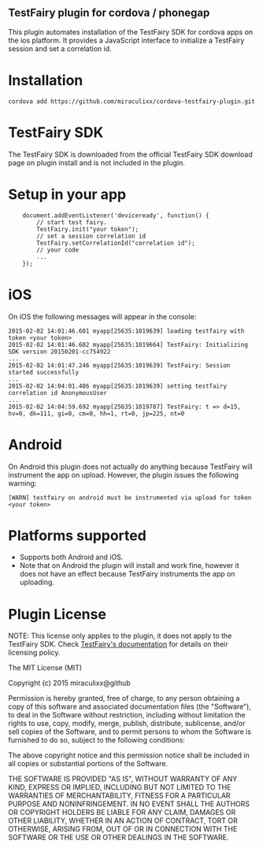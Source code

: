 TestFairy plugin for cordova / phonegap
---------------------------------------

This plugin automates installation of the TestFairy SDK for cordova apps on the ios platform. It provides a JavaScript interface to initialize a TestFairy session and set a correlation id. 

Installation 
============

```
cordova add https://github.com/miraculixx/cordova-testfairy-plugin.git
```

TestFairy SDK
=============

The TestFairy SDK is downloaded from the official TestFairy SDK download page on plugin install and is not included in the plugin. 


Setup in your app
=================

```
    document.addEventListener('deviceready', function() {
		// start test fairy. 
        TestFairy.init("your token");
		// set a session correlation id
        TestFairy.setCorrelationId("correlation id");
        // your code
        ...
	});
```


iOS
===

On iOS the following messages will appear in the console:

```
2015-02-02 14:01:46.601 myapp[25635:1019639] loading testfairy with token <your token>
2015-02-02 14:01:46.602 myapp[25635:1019664] TestFairy: Initializing SDK version 20150201-cc754922
...
2015-02-02 14:01:47.246 myapp[25635:1019639] TestFairy: Session started successfully
...
2015-02-02 14:04:01.486 myapp[25635:1019639] setting testfairy correlation id AnonymousUser
...
2015-02-02 14:04:59.692 myapp[25635:1019787] TestFairy: t => d=15, hv=0, dk=111, gi=0, cm=0, hh=1, rt=0, jp=225, nt=0
```


Android
=======

On Android this plugin does not actually do anything because TestFairy will instrument the app on upload. However, the plugin issues the following warning:

```
[WARN] testfairy on android must be instrumented via upload for token <your token>
```


Platforms supported
===================

* Supports both Android and iOS. 
* Note that on Android the plugin will install and work fine, however it does not have an effect because TestFairy instruments the app on uploading.


Plugin License
==============

NOTE: This license only applies to the plugin, it does not apply to the TestFairy SDK. Check [TestFairy's documentation](http://docs.testfairy.com/) for details on their licensing policy.

The MIT License (MIT)

Copyright (c) 2015 miraculixx@github

Permission is hereby granted, free of charge, to any person obtaining a copy
of this software and associated documentation files (the "Software"), to deal
in the Software without restriction, including without limitation the rights
to use, copy, modify, merge, publish, distribute, sublicense, and/or sell
copies of the Software, and to permit persons to whom the Software is
furnished to do so, subject to the following conditions:

The above copyright notice and this permission notice shall be included in
all copies or substantial portions of the Software.

THE SOFTWARE IS PROVIDED "AS IS", WITHOUT WARRANTY OF ANY KIND, EXPRESS OR
IMPLIED, INCLUDING BUT NOT LIMITED TO THE WARRANTIES OF MERCHANTABILITY,
FITNESS FOR A PARTICULAR PURPOSE AND NONINFRINGEMENT. IN NO EVENT SHALL THE
AUTHORS OR COPYRIGHT HOLDERS BE LIABLE FOR ANY CLAIM, DAMAGES OR OTHER
LIABILITY, WHETHER IN AN ACTION OF CONTRACT, TORT OR OTHERWISE, ARISING FROM,
OUT OF OR IN CONNECTION WITH THE SOFTWARE OR THE USE OR OTHER DEALINGS IN
THE SOFTWARE.

